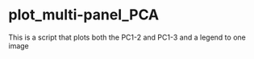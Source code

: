 # plot_multi-panel_PCA
This is a script that plots both the PC1-2 and PC1-3 and a legend to one image
